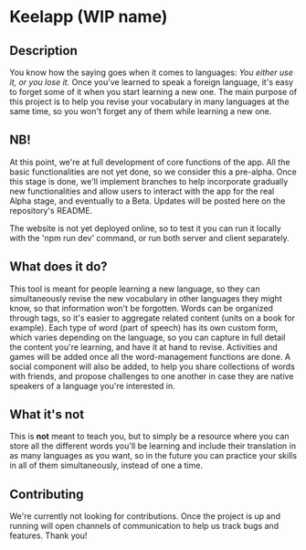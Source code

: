 # Keelapp (WIP name)

## Description 
You know how the saying goes when it comes to languages: _You either use it, or you lose it._ Once you've learned to speak a foreign language, it's easy to forget some of it when you start learning a new one.
The main purpose of this project is to help you revise your vocabulary in many languages at the same time, so you won't forget any of them while learning a new one.

## NB!
At this point, we're at full development of core functions of the app. All the basic functionalities are not yet done, so we consider this a pre-alpha. Once this stage is done, we'll implement branches to help incorporate gradually new functionalities and allow users to interact with the app for the real Alpha stage, and eventually to a Beta. Updates will be posted here on the repository's README.

The website is not yet deployed online, so to test it you can run it locally with the 'npm run dev' command, or run both server and client separately.

## What does it do? 
This tool is meant for people learning a new language, so they can simultaneously revise the new vocabulary in other languages they might know, so that information won't be forgotten. Words can be organized through tags, so it's easier to aggregate related content (units on a book for example).
Each type of word (part of speech) has its own custom form, which varies depending on the language, so you can capture in full detail the content you're learning, and have it at hand to revise.
Activities and games will be added once all the word-management functions are done. A social component will also be added, to help you share collections of words with friends, and propose challenges to one another in case they are native speakers of a language you're interested in.

## What it's not 
This is **not** meant to teach you, but to simply be a resource where you can store all the different words you'll be learning and include their translation in as many languages as you want, so in the future you can practice your skills in all of them simultaneously, instead of one a time.

## Contributing
We're currently not looking for contributions. Once the project is up and running will open channels of communication to help us track bugs and features. Thank you!
